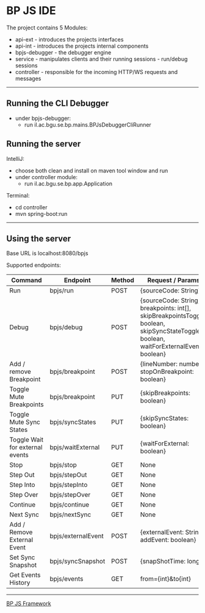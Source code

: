 # BP JS IDE
The project contains 5 Modules:
- api-ext - introduces the projects interfaces
- api-int - introduces the projects internal components
- bpjs-debugger - the debugger engine
- service - manipulates clients and their running sessions - run/debug sessions
- controller - responsible for the incoming HTTP/WS requests and messages

---

## Running the CLI Debugger
- under bpjs-debugger:
    - run il.ac.bgu.se.bp.mains.BPJsDebuggerCliRunner 

## Running the server
IntelliJ:
- choose both clean and install on maven tool window and run
- under controller module:
    - run il.ac.bgu.se.bp.app.Application 

Terminal:
- cd controller
- mvn spring-boot:run

---

## Using the server

Base URL is localhost:8080/bpjs

Supported endpoints:

| Command                     | Endpoint           | Method | Request / Params                                                                                       | Headers |
| --------------------------- | ------------------ | ------ | ------------------------------------------------------------------------------------------------------ | ------- |
| Run                         | bpjs/run           | POST   | {sourceCode: String}                                                                                   | userId  |
| Debug                       | bpjs/debug         | POST   | {sourceCode: String, breakpoints: int[], skipBreakpointsToggle: boolean, skipSyncStateToggle: boolean, waitForExternalEvents: boolean} | userId  |
| Add / remove Breakpoint     | bpjs/breakpoint    | POST   | {lineNumber: number, stopOnBreakpoint: boolean}                                                        | userId  |
| Toggle Mute Breakpoints     | bpjs/breakpoint    | PUT    | {skipBreakpoints: boolean}                                                                             | userId  |
| Toggle Mute Sync States     | bpjs/syncStates    | PUT    | {skipSyncStates: boolean}                                                                              | userId  |
| Toggle Wait for external events   | bpjs/waitExternal   | PUT    | {waitForExternal: boolean}                                                                              | userId  |
| Stop                        | bpjs/stop          | GET    | None                                                                                                   | userId  |
| Step Out                    | bpjs/stepOut       | GET    | None                                                                                                   | userId  |
| Step Into                   | bpjs/stepInto      | GET    | None                                                                                                   | userId  |
| Step Over                   | bpjs/stepOver      | GET    | None                                                                                                   | userId  |
| Continue                    | bpjs/continue      | GET    | None                                                                                                   | userId  |
| Next Sync                   | bpjs/nextSync      | GET    | None                                                                                                   | userId  |
| Add / Remove External Event | bpjs/externalEvent | POST   | {externalEvent: String, addEvent: boolean}                                                             | userId  |
| Set Sync Snapshot           | bpjs/syncSnapshot  | POST   | {snapShotTime: long}                                                                                   | userId  |
| Get Events History          | bpjs/events        | GET    | from={int}&to{int}                                                                                     | userId  |

---

[BP JS Framework](http://wwww.bpjside.tk)
